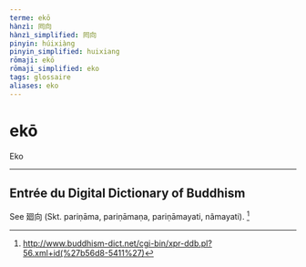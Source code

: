 ```yaml
---
terme: ekō
hànzì: 囘向
hànzì_simplified: 囘向
pinyin: húixiàng
pinyin_simplified: huixiang
rōmaji: ekō
rōmaji_simplified: eko
tags: glossaire
aliases: eko
---
```


# ekō
Eko

---

## Entrée du Digital Dictionary of Buddhism
See 廻向 (Skt. pariṇāma, pariṇāmaṇa, pariṇāmayati, nâmayati). [^DDB]

[^DDB]: http://www.buddhism-dict.net/cgi-bin/xpr-ddb.pl?56.xml+id(%27b56d8-5411%27)